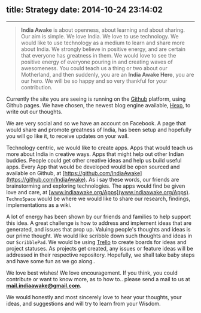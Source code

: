title: Strategy
date: 2014-10-24 23:14:02
---

***

> **India Awake** is about openness, about learning and about sharing. Our aim is simple. We love India. We love to use technology. We would like to use technology as a medium to learn and share more about India. We strongly believe in positive energy, and are certain that everyone has greatness in them. We would love to see the positive energy of everyone pouring in and creating waves of awesomeness. You could teach us a thing or two about our Motherland, and then suddenly, you are an **India Awake Hero**, you are our hero. We will be so happy and so very thankful for your contribution.

Currently the site you are seeing is running on the [Github](https://github.com/) platform, using Github pages. We have chosen, the newest blog engine available, [Hexo](http://hexo.io/), to write out our thoughts. 

We are very social and so we have an account on Facebook. A page that would share and promote greatness of India, has been setup and hopefully you will go like it, to receive updates on your wall.

Technology centric, we would like to create apps. Apps that would teach us more about India in creative ways. Apps that might help out other Indian buddies. People could get other creative ideas and help us build useful apps. Every App that would be developed would be open sourced and available on Github, at [https://github.com/IndiaAwake](https://github.com/IndiaAwake). As i say these words, our friends are brainstorming and exploring technologies. The apps would find be given love and care, at [www.indiaawake.org/Apps](www.indiaawake.org/Apps). `TechnoSpace` would be where we would like to share our research, findings, implementations as a wiki. 

A lot of energy has been shown by our friends and families to help support this idea. A great challenge is how to address and implement ideas that are generated, and issues that prop up. Valuing people's thoughts and ideas is our prime thought. We would like scribble down such thoughts and ideas in our `ScribblePad`. We would be using [Trello](www.trello.com) to create boards for ideas and project statuses. As projects get created, any issues or feature ideas will be addressed in their respective repository. Hopefully, we shall take baby steps and have some fun as we go along.. 

We love best wishes! We love encouragement. If you think, you could contribute or want to know more, as to how to.. please send a mail to us at **mail.indiaawake@gmail.com**.  

We would honestly and most sincerely love to hear your thoughts, your ideas, and suggestions and will try to learn from your Wisdom.

